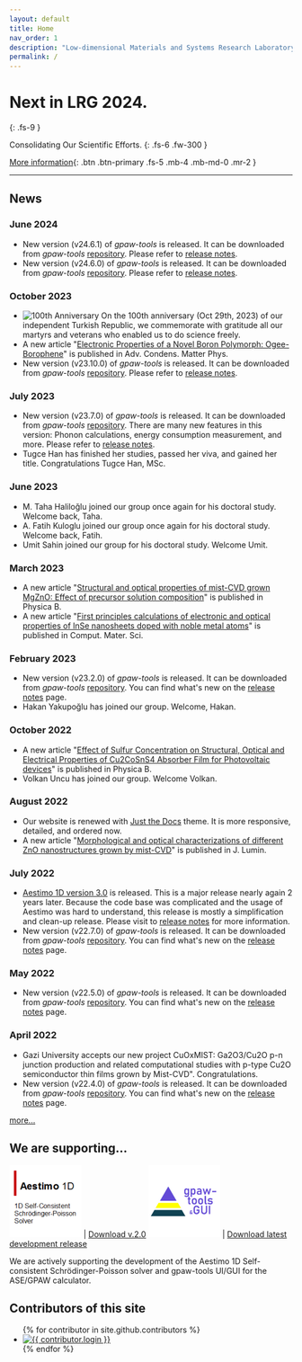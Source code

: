 ```yaml
---
layout: default
title: Home
nav_order: 1
description: "Low-dimensional Materials and Systems Research Laboratory @ Gazi Univ."
permalink: /
---
```


# Next in LRG 2024.
{: .fs-9 }

Consolidating Our Scientific Efforts.
{: .fs-6 .fw-300 }

[More information](docs/research/next-in-lrg){: .btn .btn-primary .fs-5 .mb-4 .mb-md-0 .mr-2 }

---

## News

### June 2024

* New version (v24.6.1) of *gpaw-tools* is released. It can be downloaded from *gpaw-tools* [repository](https://github.com/lrgresearch/gpaw-tools). Please refer to [release notes](https://www.lrgresearch.org/gpaw-tools/development/releasenotes/#version-2461).
* New version (v24.6.0) of *gpaw-tools* is released. It can be downloaded from *gpaw-tools* [repository](https://github.com/lrgresearch/gpaw-tools). Please refer to [release notes](https://www.lrgresearch.org/gpaw-tools/development/releasenotes/#version-2460).

### October 2023

* ![100th Anniversary](https://raw.githubusercontent.com/stevenrskelton/flag-icon/master/png/16/country-4x3/tr.png) On the 100th anniversary (Oct 29th, 2023) of our independent Turkish Republic, we commemorate with gratitude all our martyrs and veterans who enabled us to do science freely.
* A new article "[Electronic Properties of a Novel Boron Polymorph: Ogee-Borophene](https://doi.org/10.1155/2023/9933049)" is published in Adv. Condens. Matter Phys.
* New version (v23.10.0) of *gpaw-tools* is released. It can be downloaded from *gpaw-tools* [repository](https://github.com/lrgresearch/gpaw-tools). Please refer to [release notes](https://www.lrgresearch.org/gpaw-tools/development/releasenotes/#version-23100).

### July 2023

* New version (v23.7.0) of *gpaw-tools* is released. It can be downloaded from *gpaw-tools* [repository](https://github.com/lrgresearch/gpaw-tools). There are many new features in this version: Phonon calculations, energy consumption measurement, and more. Please refer to [release notes](https://www.lrgresearch.org/gpaw-tools/development/releasenotes/#version-2370).
* Tugce Han has finished her studies, passed her viva, and gained her title. Congratulations Tugce Han, MSc.

### June 2023

* M. Taha Haliloğlu joined our group once again for his doctoral study. Welcome back, Taha.
* A. Fatih Kuloglu joined our group once again for his doctoral study. Welcome back, Fatih.
* Umit Sahin joined our group for his doctoral study. Welcome Umit.

### March 2023

* A new article "[Structural and optical properties of mist-CVD grown MgZnO: Effect of precursor solution composition](https://doi.org/10.1016/j.physb.2023.414854)" is published in Physica B.
* A new article "[First principles calculations of electronic and optical properties of InSe nanosheets doped with noble metal atoms](https://doi.org/10.1016/j.commatsci.2023.112114)" is published in Comput. Mater. Sci.

### February 2023

* New version (v23.2.0) of *gpaw-tools* is released. It can be downloaded from *gpaw-tools* [repository](https://github.com/lrgresearch/gpaw-tools). You can find what's new on the [release notes](https://www.lrgresearch.org/gpaw-tools/development/releasenotes/#version-2320) page.
* Hakan Yakupoğlu has joined our group. Welcome, Hakan.

### October 2022

* A new article "[Effect of Sulfur Concentration on Structural, Optical and Electrical Properties of Cu2CoSnS4 Absorber Film for Photovoltaic devices](https://doi.org/10.1016/j.physb.2022.414424)" is published in Physica B.
* Volkan Uncu has joined our group. Welcome Volkan.

### August 2022

* Our website is renewed with [Just the Docs](https://github.com/just-the-docs/just-the-docs) theme. It is more responsive, detailed, and ordered now.
* A new article "[Morphological and optical characterizations of different ZnO nanostructures grown by mist-CVD](https://doi.org/10.1016/j.jlumin.2022.119158)" is published in J. Lumin.

### July 2022

* [Aestimo 1D version 3.0](https://www.aestimosolver.org/) is released. This is a major release nearly again 2 years later. Because the code base was complicated and the usage of Aestimo was hard to understand, this release is mostly a simplification and clean-up release. Please visit to [release notes](https://www.aestimosolver.org/releasenotes.html#v300-july-13-2022) for more information.
* New version (v22.7.0) of *gpaw-tools* is released. It can be downloaded from *gpaw-tools* [repository](https://github.com/lrgresearch/gpaw-tools). You can find what's new on the [release notes](https://www.lrgresearch.org/gpaw-tools/development/releasenotes/#version-2270) page.

### May 2022
* New version (v22.5.0) of *gpaw-tools* is released. It can be downloaded from *gpaw-tools* [repository](https://github.com/lrgresearch/gpaw-tools). You can find what's new on the [release notes](https://www.lrgresearch.org/gpaw-tools/development/releasenotes/#version-2250) page.

### April 2022

* Gazi University accepts our new project CuOxMIST: Ga2O3/Cu2O p-n junction production and related computational studies with p-type Cu2O semiconductor thin films grown by Mist-CVD". Congratulations.
* New version (v22.4.0) of *gpaw-tools* is released. It can be downloaded from *gpaw-tools* [repository](https://github.com/lrgresearch/gpaw-tools). You can find what's new on the [release notes](https://www.lrgresearch.org/gpaw-tools/development/releasenotes/#version-2240) page.
 
[more...](docs/archive/newsarchive.md)

## We are supporting...

[![Image](assets/images/aestimosmall.gif)](http://www.aestimosolver.org/) | [Download v.2.0](https://github.com/aestimosolver/aestimo/releases/download/v2.0/aestimo-v.2.0-master.zip)
[![Image](assets/images/gpaw-tools.png)](https://www.lrgresearch.org/gpaw-tools/) | [Download latest development release](https://github.com/lrgresearch/gpaw-tools/archive/refs/heads/main.zip)

We are actively supporting the development of the Aestimo 1D Self-consistent Schrödinger-Poisson solver and gpaw-tools UI/GUI for the ASE/GPAW calculator.


## Contributors of this site

<ul class="list-style-none">
{% for contributor in site.github.contributors %}
  <li class="d-inline-block mr-1">
     <a href="{{ contributor.html_url }}"><img src="{{ contributor.avatar_url }}" width="32" height="32" alt="{{ contributor.login }}"/></a>
  </li>
{% endfor %}
</ul>
